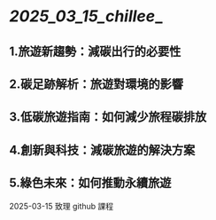 # _2025_03_15_chillee__
## 1.旅遊新趨勢：減碳出行的必要性
## 2.碳足跡解析：旅遊對環境的影響
## 3.低碳旅遊指南：如何減少旅程碳排放
## 4.創新與科技：減碳旅遊的解決方案
## 5.綠色未來：如何推動永續旅遊


2025-03-15  致理 github 課程
